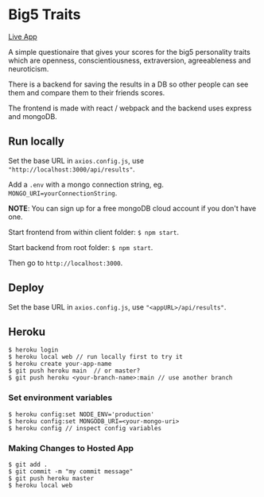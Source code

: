 # Big5 Traits

[Live App](https://big5-traits.herokuapp.com/)

A simple questionaire that gives your scores for the big5 personality traits which are openness, conscientiousness, extraversion, agreeableness and neuroticism.

There is a backend for saving the results in a DB so other people can see them and compare them to their friends scores.

The frontend is made with react / webpack and the backend uses express and mongoDB.

## Run locally

Set the base URL in `axios.config.js`, use `"http://localhost:3000/api/results"`.

Add a `.env` with a mongo connection string, eg. `MONGO_URI=yourConnectionString`.

**NOTE**: You can sign up for a free mongoDB cloud account if you don't have one.

Start frontend from within client folder: `$ npm start`.

Start backend from root folder: `$ npm start`.

Then go to `http://localhost:3000`.

## Deploy

Set the base URL in `axios.config.js`, use `"<appURL>/api/results"`.

## Heroku

    $ heroku login
    $ heroku local web // run locally first to try it
    $ heroku create your-app-name
    $ git push heroku main  // or master?
    $ git push heroku <your-branch-name>:main // use another branch

### Set environment variables

    $ heroku config:set NODE_ENV='production'
    $ heroku config:set MONGODB_URI=<your-mongo-uri>
    $ heroku config // inspect config variables

### Making Changes to Hosted App

    $ git add .
    $ git commit -m "my commit message"
    $ git push heroku master
    $ heroku local web
